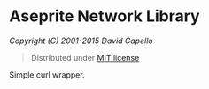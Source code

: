 # Aseprite Network Library
*Copyright (C) 2001-2015 David Capello*

> Distributed under [MIT license](LICENSE.txt)

Simple curl wrapper.

